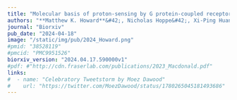 ```yaml
---
title: "Molecular basis of proton-sensing by G protein-coupled receptors"
authors: "**Matthew K. Howard**&#42;, Nicholas Hoppe&#42;, Xi-Ping Huang, **Christian B. Macdonald**, Eshan Mehrota, **Patrick Rockefeller Grimes**, Adam Zahm, **Donovan D. Trinidad**, Justin English, **Willow Coyote-Maestas†**, Aashish Manglik†"
journal: "Biorxiv"
pub_date: "2024-04-18"
image: "/static/img/pub/2024_Howard.png"
#pmid: "38528119"
#pmcid: "PMC9951526"
biorxiv_version: "2024.04.17.590000v1"
#pdf: #"http://cdn.fraserlab.com/publications/2023_Macdonald.pdf"
links:
#  - name: "Celebratory Tweetstorm by Moez Dawood"
#    url: "https://twitter.com/MoezDawood/status/1780265045181493686"
---
```

